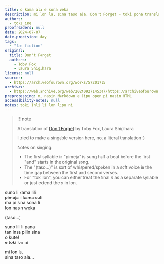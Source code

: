 ```yaml
---
title: o kama ala e sona weka
description: mi lon la, sina taso ala. Don't Forget - toki pona translation
authors:
  - toki_ike
proofreaders: null
date: 2024-07-07
date-precision: day
tags:
  - "fan fiction"
original:
  title: Don't Forget
  authors:
    - Toby Fox
    - Laura Shigihara
license: null
sources:
  - https://archiveofourown.org/works/57201715
archives:
  - https://web.archive.org/web/20240927145307/https://archiveofourown.org/works/57201715
preprocessing: mi nasin Markdown e lipu open pi nasin HTML
accessibility-notes: null
notes: toki Inli li lon lipu ni
---
```


> !!! note
> 
> A translation of [Don't Forget](https://archiveofourown.org/external_works/1356046) by Toby Fox, Laura Shigihara
>
> I tried to make a singable version here, not a literal translation :)
>
> Notes on singing:
>
> - The first syllable in "pimeja" is sung half a beat before the first "and" starts in the original song.
> - The "(taso...)" is sort of whispered/spoken in a soft voice in the time gap between the first and second verses.
> - For "toki lon", you can either treat the final *n* as a separate syllable or just extend the *o* in lon.

suno li kama lili  
pimeja li kama suli  
ma pi sina sona li  
lon nasin weka

(taso...)

suno lili li pana  
tan insa pilin sina  
o kute!  
e toki lon ni

mi lon la,  
sina taso ala...
